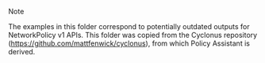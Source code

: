 > [!NOTE]
> The examples in this folder correspond to potentially outdated outputs for NetworkPolicy v1 APIs. This folder was copied from the Cyclonus repository (https://github.com/mattfenwick/cyclonus), from which Policy Assistant is derived.
